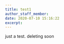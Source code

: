 ```yaml
---
title: test1
author_staff_member:
date: 2020-07-10 15:16:22
excerpt:
---
```


just a test. deleting soon
